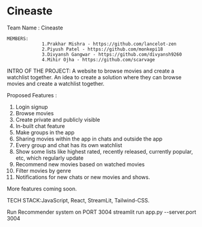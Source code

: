 # Cineaste
Team Name : Cineaste

	MEMBERS:
                 1.Prakhar Mishra - https://github.com/lancelot-zen
                 2.Piyush Patel - https://github.com/monkepi18
                 3.Divyansh Gangwar - https://github.com/divyansh9260
                 4.Mihir Ojha - https://github.com/scarvage

INTRO OF THE PROJECT: A website to browse movies and create a watchlist together. An idea to create a solution
where they can browse movies and create a watchlist together.
 
Proposed Features : 
1. Login signup
2. Browse movies
3. Create private and publicly visible
4. In-built chat feature
5. Make groups in the app
6. Sharing movies within the app in chats and outside the app
7. Every group and chat has its own watchlist
8. Show some lists like highest rated, recently released, currently popular, etc, which regularly update
9. Recommend new movies based on watched movies
10. Filter movies by genre
11. Notifications for new chats or new movies and shows.

More features coming soon.


TECH STACK:JavaScript, React, StreamLit, Tailwind-CSS.


Run Recommender system on PORT 3004
streamlit run app.py --server.port 3004
